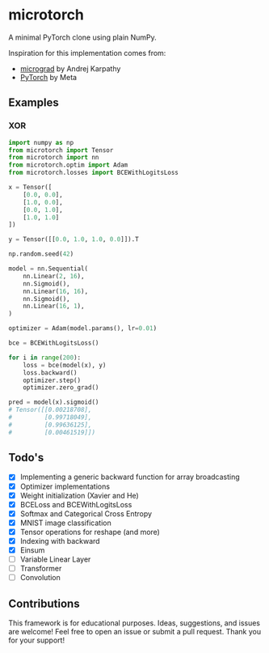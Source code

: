 # microtorch
A minimal PyTorch clone using plain NumPy. 

Inspiration for this implementation comes from:
- [micrograd](https://github.com/karpathy/micrograd) by Andrej Karpathy
- [PyTorch](https://pytorch.org/) by Meta

## Examples

### XOR
~~~Python
import numpy as np
from microtorch import Tensor
from microtorch import nn
from microtorch.optim import Adam
from microtorch.losses import BCEWithLogitsLoss

x = Tensor([
    [0.0, 0.0],
    [1.0, 0.0],
    [0.0, 1.0],
    [1.0, 1.0]
])

y = Tensor([[0.0, 1.0, 1.0, 0.0]]).T

np.random.seed(42)

model = nn.Sequential(
    nn.Linear(2, 16),
    nn.Sigmoid(),
    nn.Linear(16, 16),
    nn.Sigmoid(),
    nn.Linear(16, 1),
)

optimizer = Adam(model.params(), lr=0.01)

bce = BCEWithLogitsLoss()

for i in range(200):
    loss = bce(model(x), y)
    loss.backward()
    optimizer.step()
    optimizer.zero_grad()

pred = model(x).sigmoid()
# Tensor([[0.00218708],
#         [0.99718049],
#         [0.99636125],
#         [0.00461519]])
~~~

## Todo's
- [x] Implementing a generic backward function for array broadcasting
- [x] Optimizer implementations
- [x] Weight initialization (Xavier and He)
- [x] BCELoss and BCEWithLogitsLoss
- [x] Softmax and Categorical Cross Entropy
- [x] MNIST image classification
- [x] Tensor operations for reshape (and more)
- [x] Indexing with backward
- [x] Einsum
- [ ] Variable Linear Layer
- [ ] Transformer
- [ ] Convolution

## Contributions
This framework is for educational purposes.
Ideas, suggestions, and issues are welcome! 
Feel free to open an issue or submit a pull request.
Thank you for your support!
